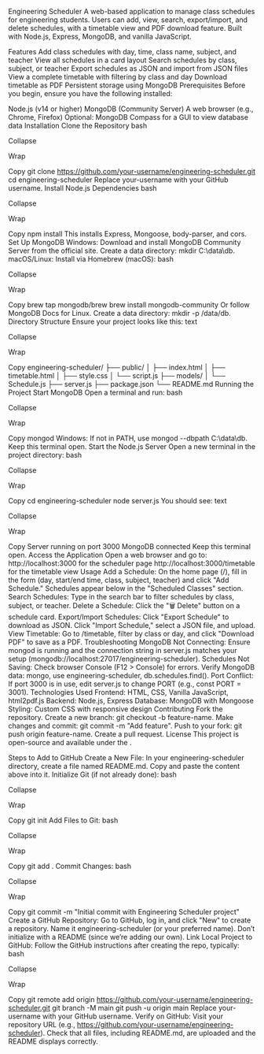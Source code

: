 Engineering Scheduler
A web-based application to manage class schedules for engineering students. Users can add, view, search, export/import, and delete schedules, with a timetable view and PDF download feature. Built with Node.js, Express, MongoDB, and vanilla JavaScript.

Features
Add class schedules with day, time, class name, subject, and teacher
View all schedules in a card layout
Search schedules by class, subject, or teacher
Export schedules as JSON and import from JSON files
View a complete timetable with filtering by class and day
Download timetable as PDF
Persistent storage using MongoDB
Prerequisites
Before you begin, ensure you have the following installed:

Node.js (v14 or higher)
MongoDB (Community Server)
A web browser (e.g., Chrome, Firefox)
Optional: MongoDB Compass for a GUI to view database data
Installation
Clone the Repository
bash

Collapse

Wrap

Copy
git clone https://github.com/your-username/engineering-scheduler.git
cd engineering-scheduler
Replace your-username with your GitHub username.
Install Node.js Dependencies
bash

Collapse

Wrap

Copy
npm install
This installs Express, Mongoose, body-parser, and cors.
Set Up MongoDB
Windows:
Download and install MongoDB Community Server from the official site.
Create a data directory: mkdir C:\data\db.
macOS/Linux:
Install via Homebrew (macOS):
bash

Collapse

Wrap

Copy
brew tap mongodb/brew
brew install mongodb-community
Or follow MongoDB Docs for Linux.
Create a data directory: mkdir -p /data/db.
Directory Structure Ensure your project looks like this:
text

Collapse

Wrap

Copy
engineering-scheduler/
├── public/
│   ├── index.html
│   ├── timetable.html
│   ├── style.css
│   └── script.js
├── models/
│   └── Schedule.js
├── server.js
├── package.json
└── README.md
Running the Project
Start MongoDB
Open a terminal and run:
bash

Collapse

Wrap

Copy
mongod
Windows: If not in PATH, use mongod --dbpath C:\data\db.
Keep this terminal open.
Start the Node.js Server
Open a new terminal in the project directory:
bash

Collapse

Wrap

Copy
cd engineering-scheduler
node server.js
You should see:
text

Collapse

Wrap

Copy
Server running on port 3000
MongoDB connected
Keep this terminal open.
Access the Application
Open a web browser and go to:
http://localhost:3000 for the scheduler page
http://localhost:3000/timetable for the timetable view
Usage
Add a Schedule:
On the home page (/), fill in the form (day, start/end time, class, subject, teacher) and click "Add Schedule."
Schedules appear below in the "Scheduled Classes" section.
Search Schedules:
Type in the search bar to filter schedules by class, subject, or teacher.
Delete a Schedule:
Click the "🗑️ Delete" button on a schedule card.
Export/Import Schedules:
Click "Export Schedule" to download as JSON.
Click "Import Schedule," select a JSON file, and upload.
View Timetable:
Go to /timetable, filter by class or day, and click "Download PDF" to save as a PDF.
Troubleshooting
MongoDB Not Connecting:
Ensure mongod is running and the connection string in server.js matches your setup (mongodb://localhost:27017/engineering-scheduler).
Schedules Not Saving:
Check browser Console (F12 > Console) for errors.
Verify MongoDB data: mongo, use engineering-scheduler, db.schedules.find().
Port Conflict:
If port 3000 is in use, edit server.js to change PORT (e.g., const PORT = 3001).
Technologies Used
Frontend: HTML, CSS, Vanilla JavaScript, html2pdf.js
Backend: Node.js, Express
Database: MongoDB with Mongoose
Styling: Custom CSS with responsive design
Contributing
Fork the repository.
Create a new branch: git checkout -b feature-name.
Make changes and commit: git commit -m "Add feature".
Push to your fork: git push origin feature-name.
Create a pull request.
License
This project is open-source and available under the .

Steps to Add to GitHub
Create a New File:
In your engineering-scheduler directory, create a file named README.md.
Copy and paste the content above into it.
Initialize Git (if not already done):
bash

Collapse

Wrap

Copy
git init
Add Files to Git:
bash

Collapse

Wrap

Copy
git add .
Commit Changes:
bash

Collapse

Wrap

Copy
git commit -m "Initial commit with Engineering Scheduler project"
Create a GitHub Repository:
Go to GitHub, log in, and click "New" to create a repository.
Name it engineering-scheduler (or your preferred name).
Don’t initialize with a README (since we’re adding our own).
Link Local Project to GitHub:
Follow the GitHub instructions after creating the repo, typically:
bash

Collapse

Wrap

Copy
git remote add origin https://github.com/your-username/engineering-scheduler.git
git branch -M main
git push -u origin main
Replace your-username with your GitHub username.
Verify on GitHub:
Visit your repository URL (e.g., https://github.com/your-username/engineering-scheduler).
Check that all files, including README.md, are uploaded and the README displays correctly.